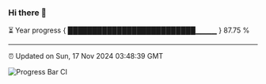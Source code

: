 ### Hi there 👋

⏳ Year progress { ██████████████████████████▁▁▁▁ } 87.75 %

---

⏰ Updated on Sun, 17 Nov 2024 03:48:39 GMT

![Progress Bar CI](https://github.com/IshwaranRudhara/GIT-ACTION/workflows/Progress%20Bar%20CI/badge.svg)
